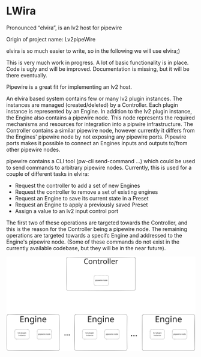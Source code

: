 # LWira
Pronounced “elvira”, is an lv2 host for pipewire

Origin of project name: Lv2pipeWire

elvira is so much easier to write, so in the following we will use elvira;)

This is very much work in progress. A lot of basic functionality is in place. Code is ugly and will be improved. Documentation is missing, but it will be there eventually.

Pipewire is a great fit for implementing an lv2 host.

An elvira based system contains few or many lv2 plugin instances. The instances are managed (created/deleted) by a Controller. Each plugin instance is represented by an Engine. In addition to the lv2 plugin instance, the Engine also contains a pipewire node. This node represents the required mechanisms and resources for integration into a pipwire infrastructure. The Controller contains a similar pipewire node, however currently it differs from the Engines' pipewire node by not exposing any pipewire ports. Pipewire ports makes it possible to connect an Engines inputs and outputs to/from other pipewire nodes. 

pipewire contains a CLI tool (pw-cli send-command ...) which could be used to send commands to arbitrary pipewire nodes. Currently, this is used for a couple of different tasks in elvira:
* Request the controller to add a set of new Engines
* Request the controller to remove a set of existing engines
* Request an Engine to save its current state in a Preset
* Request an Engine to apply a previously saved Preset
* Assign a value to an lv2 input control port

The first two of these operations are targeted towards the Controller, and this is the reason for the Controller being a pipewire node. The remaining operations are targeted towards a specifc Engine and addressed to the Engine's pipewire node. (Some of these commands do not exist in the currently available codebase, but they will be in the near future).

<img src="./elvira.svg">
